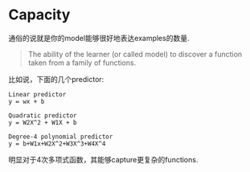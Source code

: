 # Capacity
通俗的说就是你的model能够很好地表达examples的数量.

> The ability of the learner (or called model) to discover a function 
> taken from a family of functions.

比如说，下面的几个predictor:
```
Linear predictor 
y = wx + b

Quadratic predictor 
y = W2X^2 + W1X + b

Degree-4 polynomial predictor 
y = b+W1x+W2X^2+W3X^3+W4X^4
```
明显对于4次多项式函数，其能够capture更复杂的functions.
